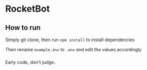 # RocketBot

## How to run

Simply git clone, then run `npm install` to install dependencies

Then rename `example.env` to `.env` and edit the values accordingly

###

Early code, don't judge..
